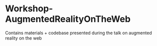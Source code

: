 # Workshop-AugmentedRealityOnTheWeb
Contains materials + codebase presented during the talk on augmented reality on the web
